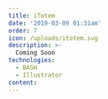 ```yaml
---
title: iTotem
date: '2019-03-09 01:31am'
order: 7
icon: /uploads/itotem.svg
description: >-
  Coming Soon
technologies:
  - BASH
  - Illustrator
content:
---
```


